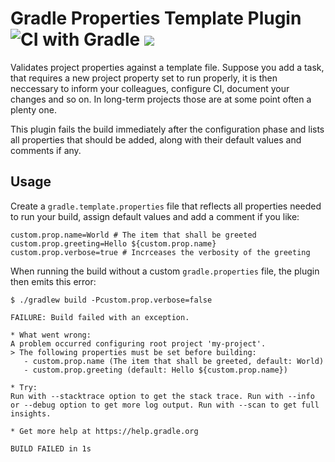 # Gradle Properties Template Plugin ![CI with Gradle](https://github.com/jazzschmidt/gradle-properties-template-plugin/workflows/CI%20with%20Gradle/badge.svg?branch=master) <a href="https://plugins.gradle.org/plugin/com.github.jazzschmidt.properties-template-plugin"><img src="https://img.shields.io/badge/Gradle%20Plugin-1.0--SNAPSHOT-brightgreen" /></a>

Validates project properties against a template file. Suppose you add a task, that requires a
new project property set to run properly, it is then neccessary to inform your colleagues,
configure CI, document your changes and so on. In long-term projects those are at some point
often a plenty one.

This plugin fails the build immediately after the configuration phase and lists all properties
that should be added, along with their default values and comments if any.

## Usage
Create a `gradle.template.properties` file that reflects all properties needed to run your build,
assign default values and add a comment if you like:

```properties
custom.prop.name=World # The item that shall be greeted
custom.prop.greeting=Hello ${custom.prop.name}
custom.prop.verbose=true # Incrceases the verbosity of the greeting
```

When running the build without a custom `gradle.properties` file, the plugin then emits this error:
```
$ ./gradlew build -Pcustom.prop.verbose=false

FAILURE: Build failed with an exception.

* What went wrong:
A problem occurred configuring root project 'my-project'.
> The following properties must be set before building:
   - custom.prop.name (The item that shall be greeted, default: World)
   - custom.prop.greeting (default: Hello ${custom.prop.name})

* Try:
Run with --stacktrace option to get the stack trace. Run with --info or --debug option to get more log output. Run with --scan to get full insights.

* Get more help at https://help.gradle.org

BUILD FAILED in 1s

```
